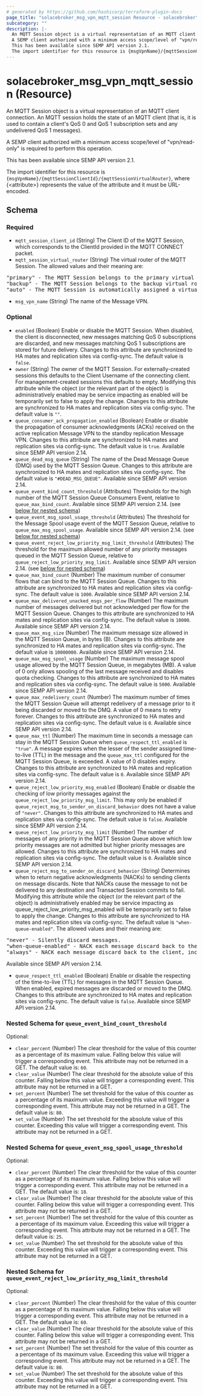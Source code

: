 ```yaml
---
# generated by https://github.com/hashicorp/terraform-plugin-docs
page_title: "solacebroker_msg_vpn_mqtt_session Resource - solacebroker"
subcategory: ""
description: |-
  An MQTT Session object is a virtual representation of an MQTT client connection. An MQTT session holds the state of an MQTT client (that is, it is used to contain a client's QoS 0 and QoS 1 subscription sets and any undelivered QoS 1 messages).
  A SEMP client authorized with a minimum access scope/level of "vpn/read-only" is required to perform this operation.
  This has been available since SEMP API version 2.1.
  The import identifier for this resource is {msgVpnName}/{mqttSessionClientId}/{mqttSessionVirtualRouter}, where {&lt;attribute&gt;} represents the value of the attribute and it must be URL-encoded.
---
```


# solacebroker_msg_vpn_mqtt_session (Resource)

An MQTT Session object is a virtual representation of an MQTT client connection. An MQTT session holds the state of an MQTT client (that is, it is used to contain a client's QoS 0 and QoS 1 subscription sets and any undelivered QoS 1 messages).



A SEMP client authorized with a minimum access scope/level of "vpn/read-only" is required to perform this operation.

This has been available since SEMP API version 2.1.

The import identifier for this resource is `{msgVpnName}/{mqttSessionClientId}/{mqttSessionVirtualRouter}`, where {&lt;attribute&gt;} represents the value of the attribute and it must be URL-encoded.



<!-- schema generated by tfplugindocs -->
## Schema

### Required

- `mqtt_session_client_id` (String) The Client ID of the MQTT Session, which corresponds to the ClientId provided in the MQTT CONNECT packet.
- `mqtt_session_virtual_router` (String) The virtual router of the MQTT Session. The allowed values and their meaning are:

<pre>
"primary" - The MQTT Session belongs to the primary virtual router.
"backup" - The MQTT Session belongs to the backup virtual router.
"auto" - The MQTT Session is automatically assigned a virtual router at creation, depending on the broker's active-standby role.
</pre>
- `msg_vpn_name` (String) The name of the Message VPN.

### Optional

- `enabled` (Boolean) Enable or disable the MQTT Session. When disabled, the client is disconnected, new messages matching QoS 0 subscriptions are discarded, and new messages matching QoS 1 subscriptions are stored for future delivery. Changes to this attribute are synchronized to HA mates and replication sites via config-sync. The default value is `false`.
- `owner` (String) The owner of the MQTT Session. For externally-created sessions this defaults to the Client Username of the connecting client. For management-created sessions this defaults to empty. Modifying this attribute while the object (or the relevant part of the object) is administratively enabled may be service impacting as enabled will be temporarily set to false to apply the change. Changes to this attribute are synchronized to HA mates and replication sites via config-sync. The default value is `""`.
- `queue_consumer_ack_propagation_enabled` (Boolean) Enable or disable the propagation of consumer acknowledgments (ACKs) received on the active replication Message VPN to the standby replication Message VPN. Changes to this attribute are synchronized to HA mates and replication sites via config-sync. The default value is `true`. Available since SEMP API version 2.14.
- `queue_dead_msg_queue` (String) The name of the Dead Message Queue (DMQ) used by the MQTT Session Queue. Changes to this attribute are synchronized to HA mates and replication sites via config-sync. The default value is `"#DEAD_MSG_QUEUE"`. Available since SEMP API version 2.14.
- `queue_event_bind_count_threshold` (Attributes) Thresholds for the high number of the MQTT Session Queue Consumers Event, relative to `queue_max_bind_count`. Available since SEMP API version 2.14. (see [below for nested schema](#nestedatt--queue_event_bind_count_threshold))
- `queue_event_msg_spool_usage_threshold` (Attributes) The threshold for the Message Spool usage event of the MQTT Session Queue, relative to `queue_max_msg_spool_usage`. Available since SEMP API version 2.14. (see [below for nested schema](#nestedatt--queue_event_msg_spool_usage_threshold))
- `queue_event_reject_low_priority_msg_limit_threshold` (Attributes) The threshold for the maximum allowed number of any priority messages queued in the MQTT Session Queue, relative to `queue_reject_low_priority_msg_limit`. Available since SEMP API version 2.14. (see [below for nested schema](#nestedatt--queue_event_reject_low_priority_msg_limit_threshold))
- `queue_max_bind_count` (Number) The maximum number of consumer flows that can bind to the MQTT Session Queue. Changes to this attribute are synchronized to HA mates and replication sites via config-sync. The default value is `1000`. Available since SEMP API version 2.14.
- `queue_max_delivered_unacked_msgs_per_flow` (Number) The maximum number of messages delivered but not acknowledged per flow for the MQTT Session Queue. Changes to this attribute are synchronized to HA mates and replication sites via config-sync. The default value is `10000`. Available since SEMP API version 2.14.
- `queue_max_msg_size` (Number) The maximum message size allowed in the MQTT Session Queue, in bytes (B). Changes to this attribute are synchronized to HA mates and replication sites via config-sync. The default value is `10000000`. Available since SEMP API version 2.14.
- `queue_max_msg_spool_usage` (Number) The maximum message spool usage allowed by the MQTT Session Queue, in megabytes (MB). A value of 0 only allows spooling of the last message received and disables quota checking. Changes to this attribute are synchronized to HA mates and replication sites via config-sync. The default value is `5000`. Available since SEMP API version 2.14.
- `queue_max_redelivery_count` (Number) The maximum number of times the MQTT Session Queue will attempt redelivery of a message prior to it being discarded or moved to the DMQ. A value of 0 means to retry forever. Changes to this attribute are synchronized to HA mates and replication sites via config-sync. The default value is `0`. Available since SEMP API version 2.14.
- `queue_max_ttl` (Number) The maximum time in seconds a message can stay in the MQTT Session Queue when `queue_respect_ttl_enabled` is `"true"`. A message expires when the lesser of the sender assigned time-to-live (TTL) in the message and the `queue_max_ttl` configured for the MQTT Session Queue, is exceeded. A value of 0 disables expiry. Changes to this attribute are synchronized to HA mates and replication sites via config-sync. The default value is `0`. Available since SEMP API version 2.14.
- `queue_reject_low_priority_msg_enabled` (Boolean) Enable or disable the checking of low priority messages against the `queue_reject_low_priority_msg_limit`. This may only be enabled if `queue_reject_msg_to_sender_on_discard_behavior` does not have a value of `"never"`. Changes to this attribute are synchronized to HA mates and replication sites via config-sync. The default value is `false`. Available since SEMP API version 2.14.
- `queue_reject_low_priority_msg_limit` (Number) The number of messages of any priority in the MQTT Session Queue above which low priority messages are not admitted but higher priority messages are allowed. Changes to this attribute are synchronized to HA mates and replication sites via config-sync. The default value is `0`. Available since SEMP API version 2.14.
- `queue_reject_msg_to_sender_on_discard_behavior` (String) Determines when to return negative acknowledgments (NACKs) to sending clients on message discards. Note that NACKs cause the message to not be delivered to any destination and Transacted Session commits to fail. Modifying this attribute while the object (or the relevant part of the object) is administratively enabled may be service impacting as queue_reject_low_priority_msg_enabled will be temporarily set to false to apply the change. Changes to this attribute are synchronized to HA mates and replication sites via config-sync. The default value is `"when-queue-enabled"`. The allowed values and their meaning are:

<pre>
"never" - Silently discard messages.
"when-queue-enabled" - NACK each message discard back to the client, except messages that are discarded because an endpoint is administratively disabled.
"always" - NACK each message discard back to the client, including messages that are discarded because an endpoint is administratively disabled.
</pre>
 Available since SEMP API version 2.14.
- `queue_respect_ttl_enabled` (Boolean) Enable or disable the respecting of the time-to-live (TTL) for messages in the MQTT Session Queue. When enabled, expired messages are discarded or moved to the DMQ. Changes to this attribute are synchronized to HA mates and replication sites via config-sync. The default value is `false`. Available since SEMP API version 2.14.

<a id="nestedatt--queue_event_bind_count_threshold"></a>
### Nested Schema for `queue_event_bind_count_threshold`

Optional:

- `clear_percent` (Number) The clear threshold for the value of this counter as a percentage of its maximum value. Falling below this value will trigger a corresponding event. This attribute may not be returned in a GET. The default value is: `60`.
- `clear_value` (Number) The clear threshold for the absolute value of this counter. Falling below this value will trigger a corresponding event. This attribute may not be returned in a GET.
- `set_percent` (Number) The set threshold for the value of this counter as a percentage of its maximum value. Exceeding this value will trigger a corresponding event. This attribute may not be returned in a GET. The default value is: `80`.
- `set_value` (Number) The set threshold for the absolute value of this counter. Exceeding this value will trigger a corresponding event. This attribute may not be returned in a GET.


<a id="nestedatt--queue_event_msg_spool_usage_threshold"></a>
### Nested Schema for `queue_event_msg_spool_usage_threshold`

Optional:

- `clear_percent` (Number) The clear threshold for the value of this counter as a percentage of its maximum value. Falling below this value will trigger a corresponding event. This attribute may not be returned in a GET. The default value is: `18`.
- `clear_value` (Number) The clear threshold for the absolute value of this counter. Falling below this value will trigger a corresponding event. This attribute may not be returned in a GET.
- `set_percent` (Number) The set threshold for the value of this counter as a percentage of its maximum value. Exceeding this value will trigger a corresponding event. This attribute may not be returned in a GET. The default value is: `25`.
- `set_value` (Number) The set threshold for the absolute value of this counter. Exceeding this value will trigger a corresponding event. This attribute may not be returned in a GET.


<a id="nestedatt--queue_event_reject_low_priority_msg_limit_threshold"></a>
### Nested Schema for `queue_event_reject_low_priority_msg_limit_threshold`

Optional:

- `clear_percent` (Number) The clear threshold for the value of this counter as a percentage of its maximum value. Falling below this value will trigger a corresponding event. This attribute may not be returned in a GET. The default value is: `60`.
- `clear_value` (Number) The clear threshold for the absolute value of this counter. Falling below this value will trigger a corresponding event. This attribute may not be returned in a GET.
- `set_percent` (Number) The set threshold for the value of this counter as a percentage of its maximum value. Exceeding this value will trigger a corresponding event. This attribute may not be returned in a GET. The default value is: `80`.
- `set_value` (Number) The set threshold for the absolute value of this counter. Exceeding this value will trigger a corresponding event. This attribute may not be returned in a GET.

